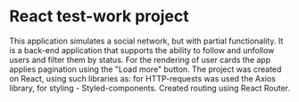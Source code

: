 # React test-work project

This application simulates a social network, but with partial functionality. It
is a back-end application that supports the ability to follow and unfollow users
and filter them by status. For the rendering of user cards the app applies
pagination using the "Load more" button. The project was created on React, using
such libraries as: for HTTP-requests was used the Axios library, for styling -
Styled-components. Created routing using React Router.
